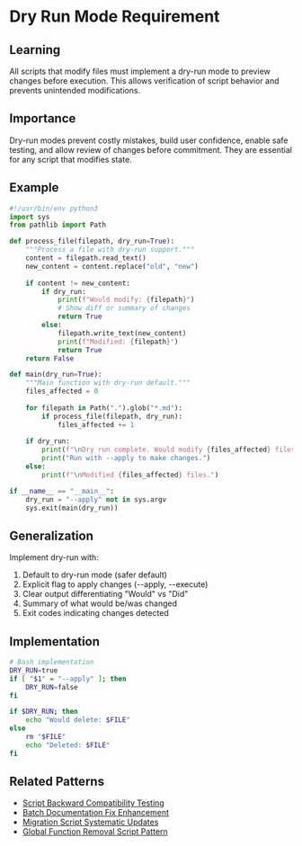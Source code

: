 # Dry Run Mode Requirement

## Learning
All scripts that modify files must implement a dry-run mode to preview changes before execution. This allows verification of script behavior and prevents unintended modifications.

## Importance
Dry-run modes prevent costly mistakes, build user confidence, enable safe testing, and allow review of changes before commitment. They are essential for any script that modifies state.

## Example
```python
#!/usr/bin/env python3
import sys
from pathlib import Path

def process_file(filepath, dry_run=True):
    """Process a file with dry-run support."""
    content = filepath.read_text()
    new_content = content.replace("old", "new")
    
    if content != new_content:
        if dry_run:
            print(f"Would modify: {filepath}")
            # Show diff or summary of changes
            return True
        else:
            filepath.write_text(new_content)
            print(f"Modified: {filepath}")
            return True
    return False

def main(dry_run=True):
    """Main function with dry-run default."""
    files_affected = 0
    
    for filepath in Path(".").glob("*.md"):
        if process_file(filepath, dry_run):
            files_affected += 1
    
    if dry_run:
        print(f"\nDry run complete. Would modify {files_affected} files.")
        print("Run with --apply to make changes.")
    else:
        print(f"\nModified {files_affected} files.")

if __name__ == "__main__":
    dry_run = "--apply" not in sys.argv
    sys.exit(main(dry_run))
```

## Generalization
Implement dry-run with:
1. Default to dry-run mode (safer default)
2. Explicit flag to apply changes (--apply, --execute)
3. Clear output differentiating "Would" vs "Did"
4. Summary of what would be/was changed
5. Exit codes indicating changes detected

## Implementation
```bash
# Bash implementation
DRY_RUN=true
if [ "$1" = "--apply" ]; then
    DRY_RUN=false
fi

if $DRY_RUN; then
    echo "Would delete: $FILE"
else
    rm "$FILE"
    echo "Deleted: $FILE"
fi
```

## Related Patterns
- [Script Backward Compatibility Testing](script-backward-compatibility-testing.md)
- [Batch Documentation Fix Enhancement](batch-documentation-fix-enhancement.md)
- [Migration Script Systematic Updates](migration-script-systematic-updates.md)
- [Global Function Removal Script Pattern](global-function-removal-script-pattern.md)